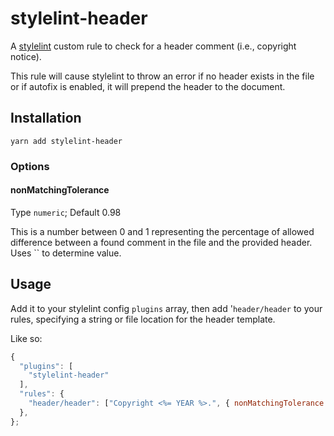 # stylelint-header

A [stylelint](https://github.com/stylelint/stylelint) custom rule to check for a header comment (i.e., copyright notice).

This rule will cause stylelint to throw an error if no header exists in the file or if autofix is enabled, it will prepend the header to the document.

## Installation

```
yarn add stylelint-header
```

### Options

#### nonMatchingTolerance

Type `numeric`; Default 0.98

This is a number between 0 and 1 representing the percentage of allowed difference between a found comment in the file and the provided header. Uses `` to determine value.

## Usage

Add it to your stylelint config `plugins` array, then add '`header/header` to your rules, specifying a string or file location for the header template.

Like so:

```js
{
  "plugins": [
    "stylelint-header"
  ],
  "rules": {
    "header/header": ["Copyright <%= YEAR %>.", { nonMatchingTolerance: 0.8 }],
  },
};
```
